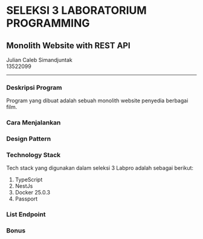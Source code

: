 # SELEKSI 3 LABORATORIUM PROGRAMMING
## Monolith Website with REST API

Julian Caleb Simandjuntak <br />
13522099

---

### Deskripsi Program
Program yang dibuat adalah sebuah monolith website penyedia berbagai film.

### Cara Menjalankan


### Design Pattern


### Technology Stack
Tech stack yang digunakan dalam seleksi 3 Labpro adalah sebagai berikut:
1. TypeScript
2. NestJs 
3. Docker 25.0.3
4. Passport 

### List Endpoint


### Bonus


